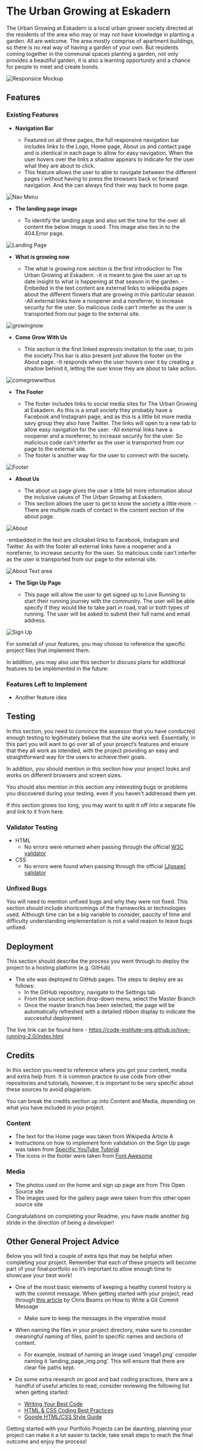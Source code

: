 # The Urban Growing at Eskadern

The Urban Growing at Eskadern is a local urban grower society directed at the residents of the area who may or may not have knowledge in planting a garden. All are welcome.
The area mostly comprise of apartment buildings, so there is no real way of having a garden of your own. But residents coming together in the communal spaces planting a garden, not only provides a beautiful garden, it is also a learning opportunity and a chance for people to meet and create bonds.

![Responsice Mockup](assets/images/amiresponsiv.png)

## Features 

### Existing Features

- __Navigation Bar__

  - Featured on all three pages, the full responsive navigation bar includes links to the Logo, Home page, About us and contact page and is identical in each page to allow for easy navigation. When the user hovers over the links a shadow appears to indicate for the user what they are about to click.
  - This feature allows the user to able to navigate between the different pages i´without having to press the browsers back or forward navigation. And the can always find their way back to home page. 

![Nav Menu](assets/images/navigation-shadow.png) 

- __The landing page image__

  - To identify the landing page and also set the tone for the over all content the below image is used. This image also ties in to the 404.Error page.

![Landing Page](assets/images/pexels-markus-spiske-121629.jpg)

- __What is growing now__

  - The what is growing now section is the first introduction to The Urban Growing at Eskadern.
  -it is meant to give the user an up to date insight to what is happening at that season in the garden.
  -Embeded in the text content are external links to wikipedia pages about the different flowers that are growing in this particular season.
  -All external links have a noopener and a noreferrer, to increase security for the user. So malicious code can't interfer as the user is transported from our page to the external site.

![growingnow](assets/images/whatisgrowingnow.png)

- __Come Grow With Us__

  - This section is the first linked expressiv invitation to the user, to join the society.This bar is also present just above the footer on the About page.
  -It responds when the user hovers over it by creating a shadow behind it, letting the suer know they are about to take action.

![comegrowwithus](assets/images/comegrowwhitus.png)

- __The Footer__ 

  - The footer includes links to social media sites for The Urban Growing at Eskadern. As this is a small society they probably have a Facebook and Instagram page, and as this is a little bit more media savy group they also have Twitter. The links will open to a new tab to allow easy navigation for the user. 
  -All external links have a noopener and a noreferrer, to increase security for the user. So malicious code can't interfer as the user is transported from our page to the external site.
  - The footer is another way for the user to connect with the society.

![Footer](assets/images/footer.png)

- __About Us__

  - The about us page gives the user a little bit more information about the inclusive values of The Urban Growing at Eskadern. 
  - This section allows the user to get to know the society a little more.
  -There are multiple roads of contact in the content section of the about page. 

![About](assets/images/aboutlandingpage.png)

-embedded in the text are clickabel links to Facebook, Instagram and Twitter. As with the footer all external links have a noopener and a noreferrer, to increase security for the user. So malicious code can't interfer as the user is transported from our page to the external site.

![About Text area](assets/images/aboutlinksintext.png)

- __The Sign Up Page__

  - This page will allow the user to get signed up to Love Running to start their running journey with the community. The user will be able specify if they would like to take part in road, trail or both types of running. The user will be asked to submit their full name and email address. 

![Sign Up](https://github.com/lucyrush/readme-template/blob/master/media/love_running_signup.png)

For some/all of your features, you may choose to reference the specific project files that implement them.

In addition, you may also use this section to discuss plans for additional features to be implemented in the future:

### Features Left to Implement

- Another feature idea

## Testing 

In this section, you need to convince the assessor that you have conducted enough testing to legitimately believe that the site works well. Essentially, in this part you will want to go over all of your project’s features and ensure that they all work as intended, with the project providing an easy and straightforward way for the users to achieve their goals.

In addition, you should mention in this section how your project looks and works on different browsers and screen sizes.

You should also mention in this section any interesting bugs or problems you discovered during your testing, even if you haven't addressed them yet.

If this section grows too long, you may want to split it off into a separate file and link to it from here.


### Validator Testing 

- HTML
  - No errors were returned when passing through the official [W3C validator](https://validator.w3.org/nu/?doc=https%3A%2F%2Fcode-institute-org.github.io%2Flove-running-2.0%2Findex.html)
- CSS
  - No errors were found when passing through the official [(Jigsaw) validator](https://jigsaw.w3.org/css-validator/validator?uri=https%3A%2F%2Fvalidator.w3.org%2Fnu%2F%3Fdoc%3Dhttps%253A%252F%252Fcode-institute-org.github.io%252Flove-running-2.0%252Findex.html&profile=css3svg&usermedium=all&warning=1&vextwarning=&lang=en#css)

### Unfixed Bugs

You will need to mention unfixed bugs and why they were not fixed. This section should include shortcomings of the frameworks or technologies used. Although time can be a big variable to consider, paucity of time and difficulty understanding implementation is not a valid reason to leave bugs unfixed. 

## Deployment

This section should describe the process you went through to deploy the project to a hosting platform (e.g. GitHub) 

- The site was deployed to GitHub pages. The steps to deploy are as follows: 
  - In the GitHub repository, navigate to the Settings tab 
  - From the source section drop-down menu, select the Master Branch
  - Once the master branch has been selected, the page will be automatically refreshed with a detailed ribbon display to indicate the successful deployment. 

The live link can be found here - https://code-institute-org.github.io/love-running-2.0/index.html 


## Credits 

In this section you need to reference where you got your content, media and extra help from. It is common practice to use code from other repositories and tutorials, however, it is important to be very specific about these sources to avoid plagiarism. 

You can break the credits section up into Content and Media, depending on what you have included in your project. 

### Content 

- The text for the Home page was taken from Wikipedia Article A
- Instructions on how to implement form validation on the Sign Up page was taken from [Specific YouTube Tutorial](https://www.youtube.com/)
- The icons in the footer were taken from [Font Awesome](https://fontawesome.com/)

### Media

- The photos used on the home and sign up page are from This Open Source site
- The images used for the gallery page were taken from this other open source site


Congratulations on completing your Readme, you have made another big stride in the direction of being a developer! 

## Other General Project Advice

Below you will find a couple of extra tips that may be helpful when completing your project. Remember that each of these projects will become part of your final portfolio so it’s important to allow enough time to showcase your best work! 

- One of the most basic elements of keeping a healthy commit history is with the commit message. When getting started with your project, read through [this article](https://chris.beams.io/posts/git-commit/) by Chris Beams on How to Write  a Git Commit Message 
  - Make sure to keep the messages in the imperative mood 

- When naming the files in your project directory, make sure to consider meaningful naming of files, point to specific names and sections of content.
  - For example, instead of naming an image used ‘image1.png’ consider naming it ‘landing_page_img.png’. This will ensure that there are clear file paths kept. 

- Do some extra research on good and bad coding practices, there are a handful of useful articles to read, consider reviewing the following list when getting started:
  - [Writing Your Best Code](https://learn.shayhowe.com/html-css/writing-your-best-code/)
  - [HTML & CSS Coding Best Practices](https://medium.com/@inceptiondj.info/html-css-coding-best-practice-fadb9870a00f)
  - [Google HTML/CSS Style Guide](https://google.github.io/styleguide/htmlcssguide.html#General)

Getting started with your Portfolio Projects can be daunting, planning your project can make it a lot easier to tackle, take small steps to reach the final outcome and enjoy the process! 

